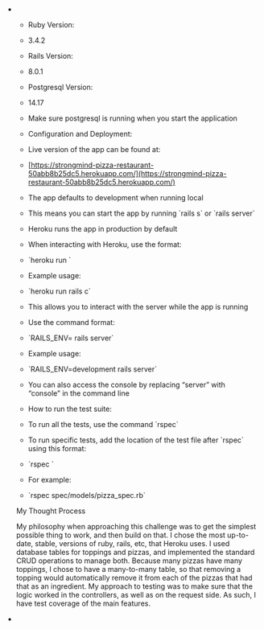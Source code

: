 *   *   Ruby Version:
        
    
    *   3.4.2
        
    
    *   Rails Version:
        
    
    *   8.0.1
        
    
    *   Postgresql Version:
        
    
    *   14.17
        
    *   Make sure postgresql is running when you start the application
        
    
    *   Configuration and Deployment:
        
    
    *   Live version of the app can be found at:
        
    
    *   [https://strongmind-pizza-restaurant-50abb8b25dc5.herokuapp.com/](https://strongmind-pizza-restaurant-50abb8b25dc5.herokuapp.com/)
        
    
    *   The app defaults to development when running local
        
    
    *   This means you can start the app by running \`rails s\` or \`rails server\`
        
    
    *   Heroku runs the app in production by default
        
    
    *   When interacting with Heroku, use the format:
        
    
    *   \`heroku run <command>\`
        
    
    *   Example usage:
        
    
    *   \`heroku run rails c\`
        
    *   This allows you to interact with the server while the app is running
        
    
    *   Use the command format:
        
    
    *   \`RAILS\_ENV=<environment> rails server\`
        
    
    *   Example usage:
        
    
    *   \`RAILS\_ENV=development rails server\`
        
    
    *   You can also access the console by replacing “server” with “console” in the command line
        
    
    *   How to run the test suite:
        
    
    *   To run all the tests, use the command \`rspec\`
        
    *   To run specific tests, add the location of the test file after \`rspec\` using this format:
        
    
    *   \`rspec <file location>\`
        
    *   For example:
        
    
    *   \`rspec spec/models/pizza\_spec.rb\`
        
    
    My Thought Process
    
    My philosophy when approaching this challenge was to get the simplest possible thing to work, and then build on that. I chose the most up-to-date, stable, versions of ruby, rails, etc, that Heroku uses. I used database tables for toppings and pizzas, and implemented the standard CRUD operations to manage both. Because many pizzas have many toppings, I chose to have a many-to-many table, so that removing a topping would automatically remove it from each of the pizzas that had that as an ingredient. My approach to testing was to make sure that the logic worked in the controllers, as well as on the request side. As such, I have test coverage of the main features.
    
*